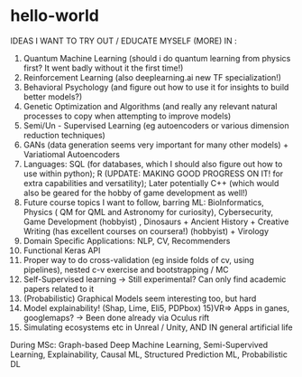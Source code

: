 # hello-world

IDEAS I WANT TO TRY OUT / EDUCATE MYSELF (MORE) IN :

1) Quantum Machine Learning (should i do quantum learning from physics first? It went badly without it the first time!)
2) Reinforcement Learning (also deeplearning.ai new TF specialization!)
3) Behavioral Psychology (and figure out how to use it for insights to build better models?)
4) Genetic Optimization and Algorithms (and really any relevant natural processes to copy when attempting to improve models)
5) Semi/Un - Supervised Learning (eg autoencoders or various dimension reduction techniques)
6) GANs (data generation seems very important for many other models) + Variatiomal Autoencoders
7) Languages: SQL (for databases, which I should also figure out how to use within python); R (UPDATE: MAKING GOOD PROGRESS ON IT! for extra capabilities and versatility); Later potentially C++ (which would also be geared for the hobby of game development as well!)
8) Future course topics I want to follow, barring ML: BioInformatics, Physics ( QM for QML and Astronomy for curiosity), Cybersecurity, Game Development (hobbyist) , Dinosaurs + Ancient History  + Creative Writing (has excellent courses on coursera!) (hobbyist) + Virology 
9) Domain Specific Applications: NLP, CV, Recommenders
10) Functional Keras API
11) Proper way to do cross-validation (eg inside folds of cv, using pipelines), nested c-v exercise and bootstrapping / MC
12) Self-Supervised learning -> Still experimental? Can only find academic papers related to it
13) (Probabilistic) Graphical Models seem interesting too, but hard
14) Model explainability! (Shap, Lime, Eli5, PDPbox)
15)VR=> Apps in ganes, googlemaps? -> Been done already via Oculus rift
16) Simulating ecosystems etc in Unreal / Unity, AND IN general artificial life

During MSc:
Graph-based Deep Machine Learning, Semi-Supervived Learning, Explainability, Causal ML, Structured Prediction ML, Probabilistic DL 
